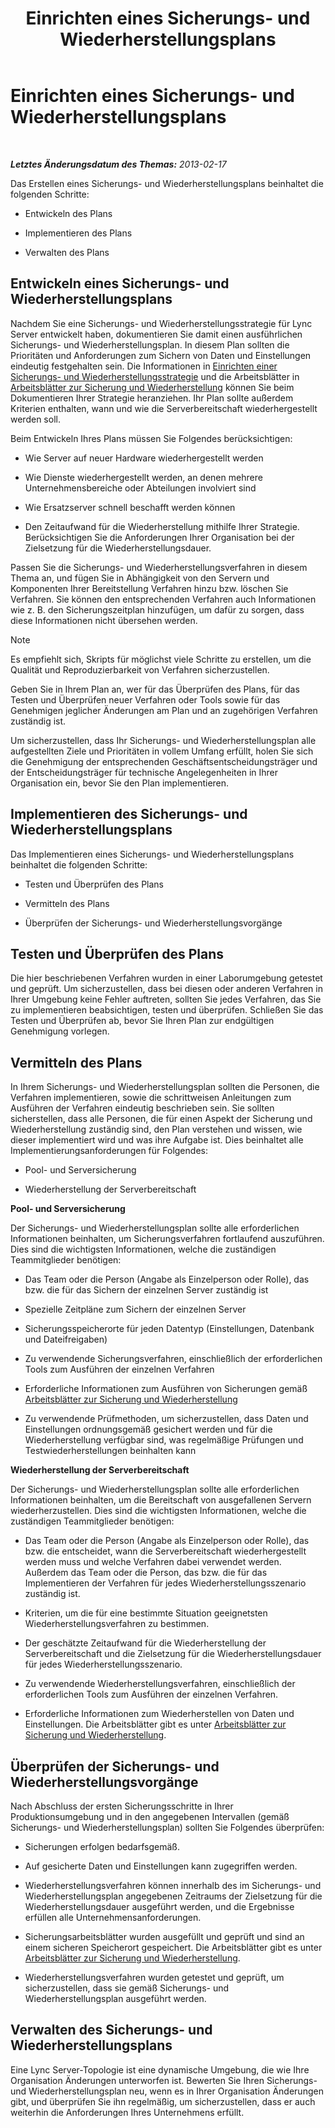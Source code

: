 ﻿---
title: Einrichten eines Sicherungs- und Wiederherstellungsplans
TOCTitle: Einrichten eines Sicherungs- und Wiederherstellungsplans
ms:assetid: 9f562ef1-3804-41e2-b3e4-d45b2e8c63c9
ms:mtpsurl: https://technet.microsoft.com/de-de/library/Hh202183(v=OCS.15)
ms:contentKeyID: 52056397
ms.date: 05/19/2016
mtps_version: v=OCS.15
ms.translationtype: HT
---

# Einrichten eines Sicherungs- und Wiederherstellungsplans

 

_**Letztes Änderungsdatum des Themas:** 2013-02-17_

Das Erstellen eines Sicherungs- und Wiederherstellungsplans beinhaltet die folgenden Schritte:

  - Entwickeln des Plans

  - Implementieren des Plans

  - Verwalten des Plans

## Entwickeln eines Sicherungs- und Wiederherstellungsplans

Nachdem Sie eine Sicherungs- und Wiederherstellungsstrategie für Lync Server entwickelt haben, dokumentieren Sie damit einen ausführlichen Sicherungs- und Wiederherstellungsplan. In diesem Plan sollten die Prioritäten und Anforderungen zum Sichern von Daten und Einstellungen eindeutig festgehalten sein. Die Informationen in [Einrichten einer Sicherungs- und Wiederherstellungsstrategie](lync-server-2013-establishing-a-backup-and-restoration-strategy.md) und die Arbeitsblätter in [Arbeitsblätter zur Sicherung und Wiederherstellung](lync-server-2013-backup-and-restoration-worksheets.md) können Sie beim Dokumentieren Ihrer Strategie heranziehen. Ihr Plan sollte außerdem Kriterien enthalten, wann und wie die Serverbereitschaft wiederhergestellt werden soll.

Beim Entwickeln Ihres Plans müssen Sie Folgendes berücksichtigen:

  - Wie Server auf neuer Hardware wiederhergestellt werden

  - Wie Dienste wiederhergestellt werden, an denen mehrere Unternehmensbereiche oder Abteilungen involviert sind

  - Wie Ersatzserver schnell beschafft werden können

  - Den Zeitaufwand für die Wiederherstellung mithilfe Ihrer Strategie. Berücksichtigen Sie die Anforderungen Ihrer Organisation bei der Zielsetzung für die Wiederherstellungsdauer.

Passen Sie die Sicherungs- und Wiederherstellungsverfahren in diesem Thema an, und fügen Sie in Abhängigkeit von den Servern und Komponenten Ihrer Bereitstellung Verfahren hinzu bzw. löschen Sie Verfahren. Sie können den entsprechenden Verfahren auch Informationen wie z. B. den Sicherungszeitplan hinzufügen, um dafür zu sorgen, dass diese Informationen nicht übersehen werden.


> [!NOTE]
> Es empfiehlt sich, Skripts für möglichst viele Schritte zu erstellen, um die Qualität und Reproduzierbarkeit von Verfahren sicherzustellen.



Geben Sie in Ihrem Plan an, wer für das Überprüfen des Plans, für das Testen und Überprüfen neuer Verfahren oder Tools sowie für das Genehmigen jeglicher Änderungen am Plan und an zugehörigen Verfahren zuständig ist.

Um sicherzustellen, dass Ihr Sicherungs- und Wiederherstellungsplan alle aufgestellten Ziele und Prioritäten in vollem Umfang erfüllt, holen Sie sich die Genehmigung der entsprechenden Geschäftsentscheidungsträger und der Entscheidungsträger für technische Angelegenheiten in Ihrer Organisation ein, bevor Sie den Plan implementieren.

## Implementieren des Sicherungs- und Wiederherstellungsplans

Das Implementieren eines Sicherungs- und Wiederherstellungsplans beinhaltet die folgenden Schritte:

  - Testen und Überprüfen des Plans

  - Vermitteln des Plans

  - Überprüfen der Sicherungs- und Wiederherstellungsvorgänge

## Testen und Überprüfen des Plans

Die hier beschriebenen Verfahren wurden in einer Laborumgebung getestet und geprüft. Um sicherzustellen, dass bei diesen oder anderen Verfahren in Ihrer Umgebung keine Fehler auftreten, sollten Sie jedes Verfahren, das Sie zu implementieren beabsichtigen, testen und überprüfen. Schließen Sie das Testen und Überprüfen ab, bevor Sie Ihren Plan zur endgültigen Genehmigung vorlegen.

## Vermitteln des Plans

In Ihrem Sicherungs- und Wiederherstellungsplan sollten die Personen, die Verfahren implementieren, sowie die schrittweisen Anleitungen zum Ausführen der Verfahren eindeutig beschrieben sein. Sie sollten sicherstellen, dass alle Personen, die für einen Aspekt der Sicherung und Wiederherstellung zuständig sind, den Plan verstehen und wissen, wie dieser implementiert wird und was ihre Aufgabe ist. Dies beinhaltet alle Implementierungsanforderungen für Folgendes:

  - Pool- und Serversicherung

  - Wiederherstellung der Serverbereitschaft

**Pool- und Serversicherung**

Der Sicherungs- und Wiederherstellungsplan sollte alle erforderlichen Informationen beinhalten, um Sicherungsverfahren fortlaufend auszuführen. Dies sind die wichtigsten Informationen, welche die zuständigen Teammitglieder benötigen:

  - Das Team oder die Person (Angabe als Einzelperson oder Rolle), das bzw. die für das Sichern der einzelnen Server zuständig ist

  - Spezielle Zeitpläne zum Sichern der einzelnen Server

  - Sicherungsspeicherorte für jeden Datentyp (Einstellungen, Datenbank und Dateifreigaben)

  - Zu verwendende Sicherungsverfahren, einschließlich der erforderlichen Tools zum Ausführen der einzelnen Verfahren

  - Erforderliche Informationen zum Ausführen von Sicherungen gemäß [Arbeitsblätter zur Sicherung und Wiederherstellung](lync-server-2013-backup-and-restoration-worksheets.md)

  - Zu verwendende Prüfmethoden, um sicherzustellen, dass Daten und Einstellungen ordnungsgemäß gesichert werden und für die Wiederherstellung verfügbar sind, was regelmäßige Prüfungen und Testwiederherstellungen beinhalten kann

**Wiederherstellung der Serverbereitschaft**

Der Sicherungs- und Wiederherstellungsplan sollte alle erforderlichen Informationen beinhalten, um die Bereitschaft von ausgefallenen Servern wiederherzustellen. Dies sind die wichtigsten Informationen, welche die zuständigen Teammitglieder benötigen:

  - Das Team oder die Person (Angabe als Einzelperson oder Rolle), das bzw. die entscheidet, wann die Serverbereitschaft wiederhergestellt werden muss und welche Verfahren dabei verwendet werden. Außerdem das Team oder die Person, das bzw. die für das Implementieren der Verfahren für jedes Wiederherstellungsszenario zuständig ist.

  - Kriterien, um die für eine bestimmte Situation geeignetsten Wiederherstellungsverfahren zu bestimmen.

  - Der geschätzte Zeitaufwand für die Wiederherstellung der Serverbereitschaft und die Zielsetzung für die Wiederherstellungsdauer für jedes Wiederherstellungsszenario.

  - Zu verwendende Wiederherstellungsverfahren, einschließlich der erforderlichen Tools zum Ausführen der einzelnen Verfahren.

  - Erforderliche Informationen zum Wiederherstellen von Daten und Einstellungen. Die Arbeitsblätter gibt es unter [Arbeitsblätter zur Sicherung und Wiederherstellung](lync-server-2013-backup-and-restoration-worksheets.md).

## Überprüfen der Sicherungs- und Wiederherstellungsvorgänge

Nach Abschluss der ersten Sicherungsschritte in Ihrer Produktionsumgebung und in den angegebenen Intervallen (gemäß Sicherungs- und Wiederherstellungsplan) sollten Sie Folgendes überprüfen:

  - Sicherungen erfolgen bedarfsgemäß.

  - Auf gesicherte Daten und Einstellungen kann zugegriffen werden.

  - Wiederherstellungsverfahren können innerhalb des im Sicherungs- und Wiederherstellungsplan angegebenen Zeitraums der Zielsetzung für die Wiederherstellungsdauer ausgeführt werden, und die Ergebnisse erfüllen alle Unternehmensanforderungen.

  - Sicherungsarbeitsblätter wurden ausgefüllt und geprüft und sind an einem sicheren Speicherort gespeichert. Die Arbeitsblätter gibt es unter [Arbeitsblätter zur Sicherung und Wiederherstellung](lync-server-2013-backup-and-restoration-worksheets.md).

  - Wiederherstellungsverfahren wurden getestet und geprüft, um sicherzustellen, dass sie gemäß Sicherungs- und Wiederherstellungsplan ausgeführt werden.

## Verwalten des Sicherungs- und Wiederherstellungsplans

Eine Lync Server-Topologie ist eine dynamische Umgebung, die wie Ihre Organisation Änderungen unterworfen ist. Bewerten Sie Ihren Sicherungs- und Wiederherstellungsplan neu, wenn es in Ihrer Organisation Änderungen gibt, und überprüfen Sie ihn regelmäßig, um sicherzustellen, dass er auch weiterhin die Anforderungen Ihres Unternehmens erfüllt.


